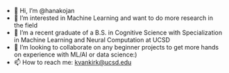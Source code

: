 - 👋 Hi, I’m @hanakojan
- 👀 I’m interested in Machine Learning and want to do more research in the field
- 🌱 I’m a recent graduate of a B.S. in Cognitive Science with Specialization in Machine Learning and Neural Computation at UCSD
- 💞️ I’m looking to collaborate on any beginner projects to get more hands on experience with ML/AI or data science:)
- 📫 How to reach me: kvankirk@ucsd.edu

<!---
hanakojan/hanakojan is a ✨ special ✨ repository because its `README.md` (this file) appears on your GitHub profile.
You can click the Preview link to take a look at your changes.
--->
